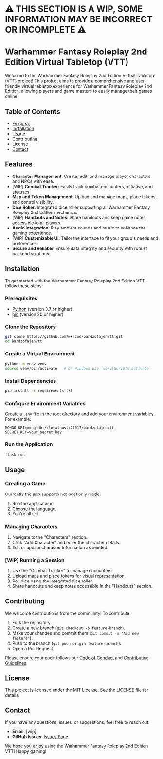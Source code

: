 # ⚠️ THIS SECTION IS A WIP, SOME INFORMATION MAY BE INCORRECT OR INCOMPLETE ⚠️
# Warhammer Fantasy Roleplay 2nd Edition Virtual Tabletop (VTT)

Welcome to the Warhammer Fantasy Roleplay 2nd Edition Virtual Tabletop (VTT) project! This project aims to provide a comprehensive and user-friendly virtual tabletop experience for Warhammer Fantasy Roleplay 2nd Edition, allowing players and game masters to easily manage their games  online.

## Table of Contents

- [Features](#features)
- [Installation](#installation)
- [Usage](#usage)
- [Contributing](#contributing)
- [License](#license)
- [Contact](#contact)

## Features

- **Character Management**: Create, edit, and manage player characters and NPCs with ease.
- [WIP] **Combat Tracker**: Easily track combat encounters, initiative, and statuses.
- **Map and Token Management**: Upload and manage maps, place tokens, and control visibility.
- **Dice Roller**: Integrated dice roller supporting all Warhammer Fantasy Roleplay 2nd Edition mechanics.
- [WIP] **Handouts and Notes**: Share handouts and keep game notes accessible to all players.
- **Audio Integration**: Play ambient sounds and music to enhance the gaming experience.
- [WIP] **Customizable UI**: Tailor the interface to fit your group's needs and preferences.
- **Secure and Reliable**: Ensure data integrity and security with robust backend solutions.

## Installation

To get started with the Warhammer Fantasy Roleplay 2nd Edition VTT, follow these steps:

### Prerequisites

- [Python](https://www.python.org/) (version 3.7 or higher)
- [pip](https://pip.pypa.io/en/stable/) (version 20 or higher)

### Clone the Repository

```bash
git clone https://github.com/wkrzos/bardzofajenvtt.git
cd bardzofajenvtt
```

### Create a Virtual Environment

```bash
python -m venv venv
source venv/bin/activate   # On Windows use `venv\Scripts\activate`
```

### Install Dependencies

```bash
pip install -r requirements.txt
```

### Configure Environment Variables

Create a `.env` file in the root directory and add your environment variables. For example:

```
MONGO_URI=mongodb://localhost:27017/bardzofajenvtt
SECRET_KEY=your_secret_key
```

### Run the Application

```bash
flask run
```

## Usage

### Creating a Game
Currently the app supports hot-seat only mode:
1. Run the applicataion.
2. Choose the language.
3. You're all set.

### Managing Characters

1. Navigate to the "Characters" section.
2. Click "Add Character" and enter the character details.
3. Edit or update character information as needed.

### [WIP] Running a Session

1. Use the "Combat Tracker" to manage encounters.
2. Upload maps and place tokens for visual representation.
3. Roll dice using the integrated dice roller.
4. Share handouts and keep notes accessible in the "Handouts" section.

## Contributing

We welcome contributions from the community! To contribute:

1. Fork the repository.
2. Create a new branch (`git checkout -b feature-branch`).
3. Make your changes and commit them (`git commit -m 'Add new feature'`).
4. Push to the branch (`git push origin feature-branch`).
5. Open a Pull Request.

Please ensure your code follows our [Code of Conduct](CODE_OF_CONDUCT.md) and [Contributing Guidelines](CONTRIBUTING.md).

## License

This project is licensed under the MIT License. See the [LICENSE](LICENSE) file for details.

## Contact

If you have any questions, issues, or suggestions, feel free to reach out:

- **Email**: [wip]
- **GitHub Issues**: [Issues Page](https://github.com/wkrzos/bardzofajenvtt/issues)

We hope you enjoy using the Warhammer Fantasy Roleplay 2nd Edition VTT! Happy gaming!
